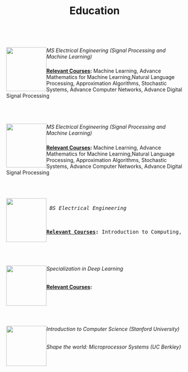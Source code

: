 ﻿---
title: "Education"
permalink: /education/
description: "My education"
---


<html>
<style>
img {
    float:left;
}
h6,h5,h4 {
    float:center;
    font:verdana;

}
div{
margin:10px;
}
p{ 
    margin-top:-10px;
}
h7 {
    float:center;
        font:verdana;
</style>
<body>
<br>
<div>
<a> <img  src="http://aghaaliraza.com/itu-short.png" width="110" height="120" /></a>
<h6>MS Electrical Engineering (Signal Processing and Machine Learning)</h6>
<p><b><u>Relevant Courses</u>:</b> Machine Learning, Advance Mathematics for Machine Learning,Natural Language Processing, Approximation Algorithms, Stochastic Systems, Advance Computer Networks, Advance Digital Signal Processing 
</p>
</div>
<br>
<br>

<div>
<a> <img  src="https://upload.wikimedia.org/wikipedia/commons/0/0c/UET_Lahore_Logo.png" width="110" height="120" /></a>
<h6>MS Electrical Engineering (Signal Processing and Machine Learning)</h6>
<p><b><u>Relevant Courses</u>:</b> Machine Learning, Advance Mathematics for Machine Learning,Natural Language Processing, Approximation Algorithms, Stochastic Systems, Advance Computer Networks, Advance Digital Signal Processing 
</p>
</div>
<br>
<br>
<div>
<a> <img  src="https://upload.wikimedia.org/wikipedia/commons/0/0c/UET_Lahore_Logo.png" width="110" height="120" /></a>
<pre>
<h6> BS Electrical Engineering</h6>
<b><u>Relevant Courses</u>:</b> Introduction to Computing, Programming Fundamentals, Data Structures, Linear Algebra, Scientific Computing, Applied Prob and Stats, Microprocessor Systems, Signal and Systems  
</pre>
</div>
<br>
<br>
<br>
<div>
<a> <img  src="https://www.insidehighered.com/sites/default/server_files/styles/large/public/media/coursera.png?itok=Y98JDeq-" width="110" height="110" /></a>
<h6> Specialization in Deep Learning</h6>
<b><u>Relevant Courses</u>:</b> 
</div>
<br>
<br>
<br>
<br>
<div>
<a> <img  src="https://www.shegeeksout.com/wp-content/uploads/2016/07/edx-logo.png" width="110" height="110" /></a>
<h6> Introduction to Computer Science (Stanford University)</h6>
<h6> Shape the world: Microprocessor Systems (UC Berkley)</h6>
</div>
</body>
</html>